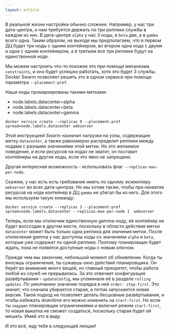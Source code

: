 ```yaml
---
layout: article
---
```


В реальной жизни настройки обычно сложнее. Например, у нас три дата-центра, и нам требуется держать по три реплики службы в каждом из них. В дата-центре `alpha` у нас 3 ноды, в `beta` две, а в `gamma` всего одна. Таким образом, на выходе мы предполагаем, что в первом ДЦ будет три ноды с одним контейнером, во втором одна нода с двумя и одна с одним контейнером, а в третьем все три реплики будут на единственной ноде.

Мы можем настроить что-то похожее это при помощи механизма `constraints`, и оно будет успешно работать, хотя это будет 3 службы. Docker Swarm позволяет решить это в одном сервисе при помощи параметра `--placement-pref`.

Наши ноды промаркированы такими метками:
- node.labels.datacenter=alpha
- node.labels.datacenter=beta
- node.labels.datacenter=gamma

```
docker service create --replicas 9 --placement-pref spread=node.labels.datacenter webserver
```

Этой инструкцией Swarm назначит нагрузки на узлы, содержащие метку `datacenter`, а также равномерно распределит реплики между нодами с разными значениями этой метки. Но это желаемое поведение, и если ресурсов на нодах не хватит, он поставит контейнеры на другие ноды, если это явно не запрещено.

Другая интересная возможность - использовать флаг `--replicas-max-per-node`.

Скажем, у нас есть есть требование иметь по одному экземпляру `webserver` во всех дата-центрах. Но мы хотим также, чтобы при нехватке ресурсов на ноде контейнер в ДЦ `gamma` не убегал бы из него. Для этого мы используем такую команду:

```
docker service create --replicas 3 --placement-pref spread=node.labels.datacenter --replicas-max-per-node 1  webserver
```

Теперь, если мы отключим единственную gamma-ноду, её контейнер не будет воссоздан в другом месте, поскольку в области действия метки `datacenter` может быть только одна реплика для значения метки. После отключения gamma у нас доступны ноды со значением `alpha` и `beta`, которые уже содержат по одной реплике. Поэтому планировщик будет ждать, пока не появятся доступные ноды с новым ключом.

Прежде чем мы закончим, небольшой момент об обновлении. Когда ты вносишь ограничения, ты сужаешь окно действий планировщика. Он берёт во внимание много вещей, но главный приоритет, чтобы работа любой из служб не прерывалась. За это отвечает конфигурация развёртывания - `updateConfig`, мы упоминали её в разделе `rolling updates`. По умолчанию значение порядка в ней `order: stop-first`. Это значит, что сначала убирается старая, а потом запускается новая версия. Такой подход не позволяет делать бесшовные развёртывания, и чтобы избежать downtime его можно изменить на `start-first`. Но если ты `задушил` планировщик ограничениями и включил режим `start-first`, то новая выкатка не сможет создаться, поскольку старая будет ей мешать. Имей это в виду.

И это всё, жду тебя в следующей лекции!
